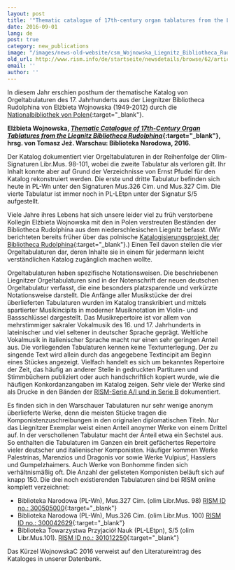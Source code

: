 ```yaml
---
layout: post
title: '"Thematic catalogue of 17th-century organ tablatures from the Liegnitz Bibliotheca Rudolphina" von Elżbieta Wojnowska'
date: 2016-09-01
lang: de
post: true
category: new_publications
image: "/images/news-old-website/csm_Wojnowska_Liegnitz_Bibliotheca_Rudolphina_thematic_catalogue_dff8d43d08.jpg"
old_url: http://www.rism.info/de/startseite/newsdetails/browse/62/article/64/thematic-catalogue-of-17th-century-organ-tablatures-from-the-liegnitz-bibliotheca-rudolphina-by-el.html
email: ''
author: ''
---
```


In diesem Jahr erschien posthum der thematische Katalog von Orgeltabulaturen des 17. Jahrhunderts aus der Liegnitzer Bibliotheca Rudolphina von Elżbieta Wojnowska (1949-2012) durch die [Nationalbibliothek von Polen](http://bn.org.pl/){:target="_blank"}.

**Elżbieta Wojnowska, [_Thematic Catalogue of 17th-Century Organ Tablatures from the Liegnitz Bibliotheca Rudolphina_](http://www.bn.org.pl/aktualnosci/1178-katalog-tematyczny-utworow-w-siedemnastowiecznych-tabulaturach-organowych-z-legnickiej-kolekcji-bibliotheca-rudolphina.html){:target="_blank"}, hrsg. von Tomasz Jeż. Warschau: Biblioteka Narodowa, 2016.**

Der Katalog dokumentiert vier Orgeltabulaturen in der Reihenfolge der Olim-Signaturen Libr.Mus. 98-101, wobei die zweite Tabulatur als verloren gilt. Ihr Inhalt konnte aber auf Grund der Verzeichnisse von Ernst Pfudel für den Katalog rekonstruiert werden. Die erste und dritte Tabulatur befinden sich heute in PL-Wn unter den Signaturen Mus.326 Cim. und Mus.327 Cim. Die vierte Tabulatur ist immer noch in PL-LEtpn unter der Signatur S/5 aufgestellt.

Viele Jahre ihres Lebens hat sich unsere leider viel zu früh verstorbene Kollegin Elżbieta Wojnowska mit den in Polen verstreuten Beständen der Bibliotheca Rudolphina aus dem niederschlesischen Liegnitz befasst. (Wir berichteten bereits früher über das polnische [Katalogisierungsprojekt der Bibliotheca Rudolphina](/library_collections/2015/12/10/polands-bibliotheca-rudolphina.html){:target="_blank"}.) Einen Teil davon stellen die vier Orgeltabulaturen dar, deren Inhalte sie in einem für jedermann leicht verständlichen Katalog zugänglich machen wollte.

Orgeltabulaturen haben spezifische Notationsweisen. Die beschriebenen Liegnitzer Orgeltabulaturen sind in der Notenschrift der neuen deutschen Orgeltabulatur verfasst, die eine besonders platzsparende und verkürzte Notationsweise darstellt. Die Anfänge aller Musikstücke der drei überlieferten Tabulaturen wurden im Katalog transkribiert und mittels spartierter Musikincipits in moderner Musiknotation im Violin- und Bassschlüssel dargestellt. Das Musikrepertoire ist vor allem von mehrstimmiger sakraler Vokalmusik des 16. und 17. Jahrhunderts in lateinischer und viel seltener in deutscher Sprache geprägt. Weltliche Vokalmusik in italienischer Sprache macht nur einen sehr geringen Anteil aus. Die vorliegenden Tabulaturen kennen keine Textunterlegung. Der zu singende Text wird allein durch das angegebene Textincipit am Beginn eines Stückes angezeigt. Vielfach handelt es sich um bekanntes Repertoire der Zeit, das häufig an anderer Stelle in gedruckten Partituren und Stimmbüchern publiziert oder auch handschriftlich kopiert wurde, wie die häufigen Konkordanzangaben im Katalog zeigen. Sehr viele der Werke sind als Drucke in den Bänden der [RISM-Serie A/I und in Serie B](/de/publikationen.html) dokumentiert.

Es finden sich in den Warschauer Tabulaturen nur sehr wenige anonym überlieferte Werke, denn die meisten Stücke tragen die Komponistenzuschreibungen in den originalen diplomatischen Titeln. Nur das Liegnitzer Exemplar weist einen Anteil anoymer Werke von einem Drittel auf. In der verschollenen Tabulatur macht der Anteil etwa ein Sechstel aus. So enthalten die Tabulaturen im Ganzen ein breit gefächertes Repertoire vieler deutscher und italienischer Komponisten. Häufiger kommen Werke Palestrinas, Marenzios und Dragonis vor sowie Werke Vulpius', Hasslers und Gumpelzhaimers. Auch Werke von Bonhomme finden sich verhältnismäßig oft. Die Anzahl der gelisteten Komponisten beläuft sich auf knapp 150. Die drei noch existierenden Tabulaturen sind bei RISM online komplett verzeichnet:

- Biblioteka Narodowa (PL-Wn), Mus.327 Cim. (olim Libr.Mus. 98) [RISM ID no.: 300505000](https://opac.rism.info/search?id=300505000){:target="_blank"}
- Biblioteka Narodowa (PL-Wn), Mus.326 Cim. (olim Libr.Mus. 100) [RISM ID no.: 300042629](https://opac.rism.info/search?id=300042629){:target="_blank"}
- Biblioteka Towarzystwa Przyjaciół Nauk (PL-LEtpn), S/5 (olim Libr.Mus.101). [RISM ID no.: 301012250](https://opac.rism.info/search?id=301012250){:target="_blank"}


Das Kürzel WojnowskaC 2016 verweist auf den Literatureintrag des Kataloges in unserer Datenbank.


